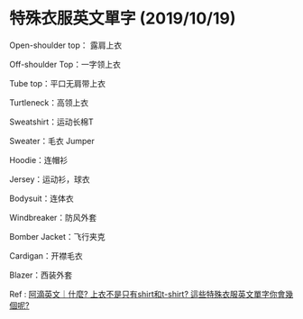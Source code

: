 # 特殊衣服英文單字 (2019/10/19)

Open-shoulder top： 露肩上衣

Off-shoulder Top：一字领上衣

Tube top：平口无肩带上衣

Turtleneck：高领上衣

Sweatshirt：运动长棉T

Sweater：毛衣 Jumper

Hoodie：连帽衫

Jersey：运动衫，球衣

Bodysuit：连体衣

Windbreaker：防风外套

Bomber Jacket：飞行夹克

Cardigan：开襟毛衣

Blazer：西装外套

Ref : [阿滴英文｜什麼? 上衣不是只有shirt和t-shirt? 這些特殊衣服英文單字你會幾個呢?](https://youtu.be/NUa-zK4tIIo)



